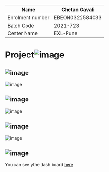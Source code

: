 Name | Chetan Gavali
--- | --
Enrolment number | EBEON0322584033
Batch Code | 2021-723
Center Name | EXL-Pune
# Project![image](https://user-images.githubusercontent.com/89082316/185776881-507e5d61-fa43-44da-81ed-f3466f5729c1.png)
## ![image](https://user-images.githubusercontent.com/89082316/185777264-941d00b3-e8e8-46a7-813b-6c99dfeefdea.png)
![image](https://user-images.githubusercontent.com/89082316/185777286-da780df1-d406-4289-996b-b41c6fc4a319.png)
## ![image](https://user-images.githubusercontent.com/89082316/185777352-9e335511-f195-42f9-8fe3-c32a9ac161df.png)
![image](https://user-images.githubusercontent.com/89082316/185777363-318ab82c-f371-4e98-a209-9ed5f12b3001.png)
## ![image](https://user-images.githubusercontent.com/89082316/185777379-393c039c-87f4-4f66-8249-239b1be2b64f.png)
![image](https://user-images.githubusercontent.com/89082316/185777390-094ac604-6f0f-450b-b39f-0f6ae66a4bfd.png)
## ![image](https://user-images.githubusercontent.com/89082316/185777417-40d2570e-1999-402e-a6b7-554700d3680f.png)
You can see ythe dash board [here](https://public.tableau.com/app/profile/chetan.gavali/viz/CarPriceWithEngineParameters/DashboardonCarPriceWithEngineSpecification?publish=yes)
